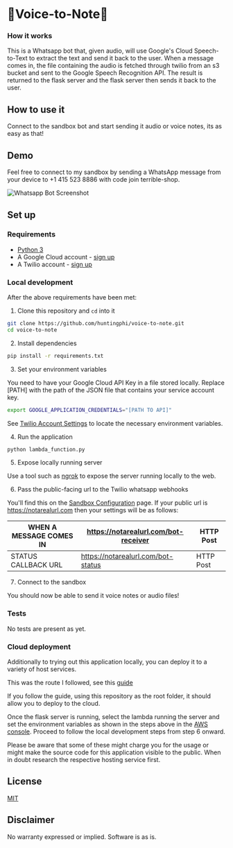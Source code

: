 # 🎼Voice-to-Note🤖

### How it works

This is a Whatsapp bot that, given audio, will use Google's Cloud Speech-to-Text to extract the text and send it back to the user. 
When a message comes in, the file containing the audio is fetched through twilio from an s3 bucket and sent to the Google Speech Recognition API. The result is returned to the flask server and the flask server then sends it back to the user.

## How to use it

Connect to the sandbox bot and start sending it audio or voice notes, its as easy as that!

## Demo

Feel free to connect to my sandbox by sending a WhatsApp message from your device to +1 415 523 8886 with code join terrible-shop.

![Whatsapp Bot Screenshot](https://dev-to-uploads.s3.amazonaws.com/i/1oz5llwkgg8sa3nwruys.png)


## Set up

### Requirements

- [Python 3](https://www.python.org/downloads/)
- A Google Cloud account - [sign up](https://cloud.google.com)
- A Twilio account - [sign up](https://www.twilio.com/try-twilio)

### Local development

After the above requirements have been met:

1. Clone this repository and `cd` into it

```bash
git clone https://github.com/huntingphi/voice-to-note.git
cd voice-to-note
```

2. Install dependencies

```bash
pip install -r requirements.txt
```

3. Set your environment variables

You need to have your Google Cloud API Key in a file stored locally. Replace \[PATH\] with the path of the JSON file that contains your service account key. 

```bash
export GOOGLE_APPLICATION_CREDENTIALS="[PATH TO API]"
```

See [Twilio Account Settings](#twilio-account-settings) to locate the necessary environment variables.

4. Run the application

```bash
python lambda_function.py
```

5. Expose locally running server

Use a tool such as [ngrok]('https://ngrok.com/') to expose the server running locally to the web.

6. Pass the public-facing url to the Twilio whatsapp webhooks

You'll find this on the [Sandbox Configuration]() page.
If your public url is https://notarealurl.com then your settings will be as follows:

|WHEN A MESSAGE COMES IN |  https://notarealurl.com/bot-receiver | HTTP Post|
--- | --- | ---
|STATUS CALLBACK URL |  https://notarealurl.com/bot-status | HTTP Post|


7. Connect to the sandbox

You should now be able to send it voice notes or audio files!


### Tests

No tests are present as yet.

### Cloud deployment

Additionally to trying out this application locally, you can deploy it to a variety of host services. 

This was the route I followed, see this [guide](https://dev.to/apcelent/deploying-flask-on-aws-lambda-4k42)

If you follow the guide, using this repository as the root folder, it should allow you to deploy to the cloud.

Once the flask server is running, select the lambda running the server and set the environment variables as shown in the steps above in the [AWS console](https://console.aws.amazon.com/lambda). Proceed to follow the local development steps from step 6 onward.

Please be aware that some of these might charge you for the usage or might make the source code for this application visible to the public. When in doubt research the respective hosting service first.

## License

[MIT](http://www.opensource.org/licenses/mit-license.html)

## Disclaimer

No warranty expressed or implied. Software is as is.

